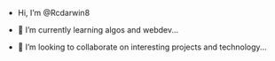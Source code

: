 - Hi, I’m @Rcdarwin8

- 🌱 I’m currently learning algos and webdev...
- 💞️ I’m looking to collaborate on interesting projects and technology...

<!---
Rcdarwin8/Rcdarwin8 is a ✨ special ✨ repository because its `README.md` (this file) appears on your GitHub profile.
You can click the Preview link to take a look at your changes.
--->
